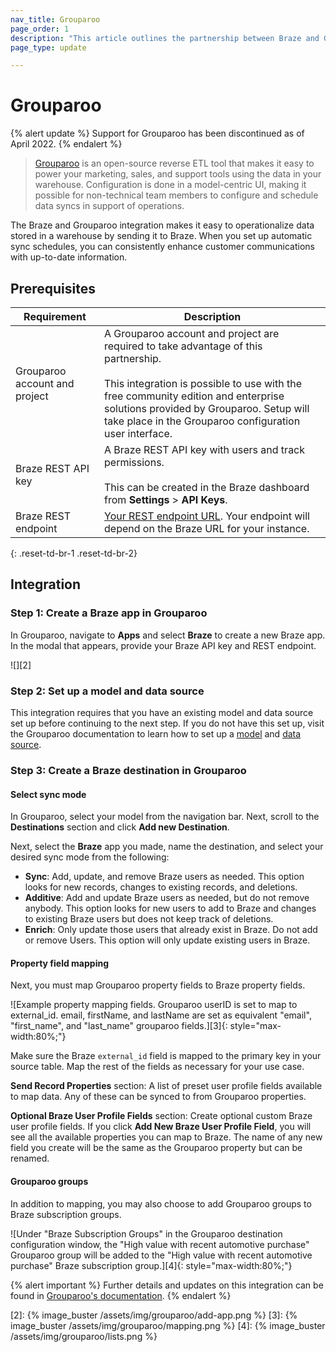 ```yaml
---
nav_title: Grouparoo
page_order: 1
description: "This article outlines the partnership between Braze and Grouparoo, a open-source reverse ETL tool that makes it easy to power your Marketing, Sales, and Support tools using the data in your data warehouse."
page_type: update

---
```


# Grouparoo

{% alert update %}
Support for Grouparoo has been discontinued as of April 2022.
{% endalert %}

> [Grouparoo][1] is an open-source reverse ETL tool that makes it easy to power your marketing, sales, and support tools using the data in your warehouse. Configuration is done in a model-centric UI, making it possible for non-technical team members to configure and schedule data syncs in support of operations.

The Braze and Grouparoo integration makes it easy to operationalize data stored in a warehouse by sending it to Braze. When you set up automatic sync schedules, you can consistently enhance customer communications with up-to-date information.

## Prerequisites

| Requirement | Description |
| ----------- | ----------- |
| Grouparoo account and project | A Grouparoo account and project are required to take advantage of this partnership.<br><br>This integration is possible to use with the free community edition and enterprise solutions provided by Grouparoo. Setup will take place in the Grouparoo configuration user interface. |
| Braze REST API key | A Braze REST API key with users and track permissions. <br><br> This can be created in the Braze dashboard from **Settings** > **API Keys**. |
| Braze REST endpoint | [Your REST endpoint URL][1]. Your endpoint will depend on the Braze URL for your instance. |
{: .reset-td-br-1 .reset-td-br-2}

## Integration

### Step 1: Create a Braze app in Grouparoo

In Grouparoo, navigate to **Apps** and select **Braze** to create a new Braze app. In the modal that appears, provide your Braze API key and REST endpoint.

![][2]

### Step 2: Set up a model and data source

This integration requires that you have an existing model and data source set up before continuing to the next step. If you do not have this set up, visit the Grouparoo documentation to learn how to set up a [model](https://www.grouparoo.com/docs/config/models) and [data source](https://www.grouparoo.com/docs/config/sources).

### Step 3: Create a Braze destination in Grouparoo

#### Select sync mode

In Grouparoo, select your model from the navigation bar. Next, scroll to the **Destinations** section and click **Add new Destination**.

Next, select the **Braze** app you made, name the destination, and select your desired sync mode from the following:
- **Sync**: Add, update, and remove Braze users as needed. This option looks for new records, changes to existing records, and deletions.
- **Additive**: Add and update Braze users as needed, but do not remove anybody. This option looks for new users to add to Braze and changes to existing Braze users but does not keep track of deletions.
- **Enrich**: Only update those users that already exist in Braze. Do not add or remove Users. This option will only update existing users in Braze.

#### Property field mapping

Next, you must map Grouparoo property fields to Braze property fields. 

![Example property mapping fields. Grouparoo userID is set to map to external_id. email, firstName, and lastName are set as equivalent "email", "first_name", and "last_name" grouparoo fields.][3]{: style="max-width:80%;"}

Make sure the Braze `external_id` field is mapped to the primary key in your source table. Map the rest of the fields as necessary for your use case.

**Send Record Properties** section: A list of preset user profile fields available to map data. Any of these can be synced to from Grouparoo properties.

**Optional Braze User Profile Fields** section: Create optional custom Braze user profile fields. If you click **Add New Braze User Profile Field**, you will see all the available properties you can map to Braze. The name of any new field you create will be the same as the Grouparoo property but can be renamed.

#### Grouparoo groups

In addition to mapping, you may also choose to add Grouparoo groups to Braze subscription groups. 

![Under "Braze Subscription Groups" in the Grouparoo destination configuration window, the "High value with recent automotive purchase" Grouparoo group will be added to the "High value with recent automotive purchase" Braze subscription group.][4]{: style="max-width:80%;"}

{% alert important %}
Further details and updates on this integration can be found in [Grouparoo's documentation](https://www.grouparoo.com/docs/integrations/grouparoo-braze).
{% endalert %}

[1]: https://www.grouparoo.com/
[2]: {% image_buster /assets/img/grouparoo/add-app.png %}
[3]: {% image_buster /assets/img/grouparoo/mapping.png %}
[4]: {% image_buster /assets/img/grouparoo/lists.png %}